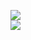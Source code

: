 [![](https://img.shields.io/badge/Made%20With-Github%20Spray-lightgrey.svg?style=for-the-badge&logo=github)](https://github.com/Annihil/github-spray#3257)  
[![](https://i.imgur.com/2DrTn0Z.gif)](https://github.com/Annihil/github-spray)
